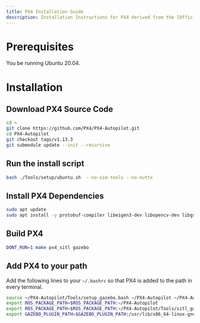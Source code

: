 ```yaml
---
title: PX4 Installation Guide
description: Installation Instructions for PX4 derived from the [Official Installation Guide](https://docs.px4.io/main/en/dev_setup/dev_env_linux_ubuntu.html#ros-gazebo-classic).
---
```


# Prerequisites
You be running Ubuntu 20.04.

# Installation

## Download PX4 Source Code
```bash
cd ~
git clone https://github.com/PX4/PX4-Autopilot.git
cd PX4-Autopilot
git checkout tags/v1.13.3
git submodule update --init --recursive
```

## Run the install script
```bash
bash ./Tools/setup/ubuntu.sh  --no-sim-tools --no-nuttx
```

## Install PX4 Dependencies
```bash
sudo apt update
sudo apt install -y protobuf-compiler libeigen3-dev libopencv-dev libgstreamer1.0-dev libgstreamer-plugins-base1.0-dev
```

## Build PX4
```bash
DONT_RUN=1 make px4_sitl gazebo
```

## Add PX4 to your path
Add the following lines to your `~/.bashrc` so that PX4 is added to the path in every terminal.
```bash
source ~/PX4-Autopilot/Tools/setup_gazebo.bash ~/PX4-Autopilot ~/PX4-Autopilot/build/px4_sitl_default
export ROS_PACKAGE_PATH=$ROS_PACKAGE_PATH:~/PX4-Autopilot
export ROS_PACKAGE_PATH=$ROS_PACKAGE_PATH:~/PX4-Autopilot/Tools/sitl_gazebo
export GAZEBO_PLUGIN_PATH=$GAZEBO_PLUGIN_PATH:/usr/lib/x86_64-linux-gnu/gazebo-11/plugins
```